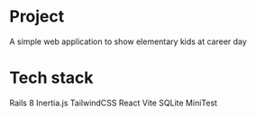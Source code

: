 # Project
A simple web application to show elementary kids at career day

# Tech stack
Rails 8
Inertia.js
TailwindCSS
React
Vite
SQLite
MiniTest
